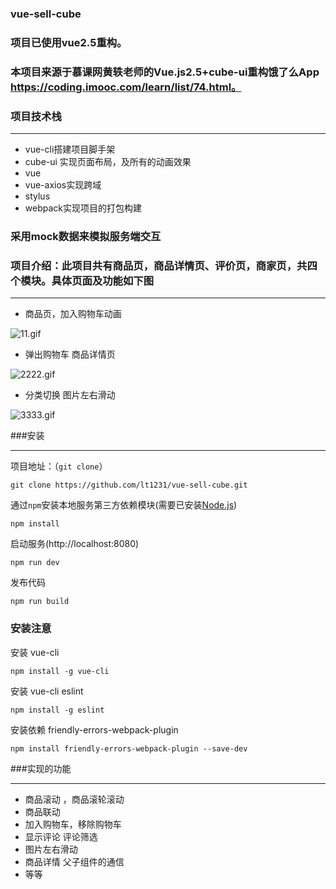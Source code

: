 ### vue-sell-cube
### 项目已使用vue2.5重构。
### 本项目来源于慕课网黄轶老师的Vue.js2.5+cube-ui重构饿了么App https://coding.imooc.com/learn/list/74.html。



### 项目技术栈
***
*  vue-cli搭建项目脚手架
*  cube-ui 实现页面布局，及所有的动画效果
*  vue
*  vue-axios实现跨域
*  stylus
*  webpack实现项目的打包构建
### 采用mock数据来模拟服务端交互
### 项目介绍：此项目共有商品页，商品详情页、评价页，商家页，共四个模块。具体页面及功能如下图
***
* 商品页，加入购物车动画

![11.gif](http://upload-images.jianshu.io/upload_images/4249223-8d462b93150db24e.gif?imageMogr2/auto-orient/strip)

* 弹出购物车 商品详情页

![2222.gif](http://upload-images.jianshu.io/upload_images/4249223-71b66b4249d868bd.gif?imageMogr2/auto-orient/strip)

* 分类切换 图片左右滑动

![3333.gif](http://upload-images.jianshu.io/upload_images/4249223-f0921b44740f6d4f.gif?imageMogr2/auto-orient/strip)

###安装
***
项目地址：（`git clone`）
```shell
git clone https://github.com/lt1231/vue-sell-cube.git
```
通过`npm`安装本地服务第三方依赖模块(需要已安装[Node.js](https://nodejs.org/))

```
npm install
```
启动服务(http://localhost:8080)

```
npm run dev
```
发布代码

```
npm run build
```
### 安装注意
安装 vue-cli
```
npm install -g vue-cli
```
安装 vue-cli eslint
```
npm install -g eslint
```
安装依赖 friendly-errors-webpack-plugin
```
npm install friendly-errors-webpack-plugin --save-dev
```


###实现的功能
***
* 商品滚动 ，商品滚轮滚动
* 商品联动
* 加入购物车，移除购物车
* 显示评论 评论筛选
* 图片左右滑动
* 商品详情  父子组件的通信
* 等等
